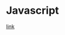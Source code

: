# Javascript

[link](https://html-preview.github.io/?url=https://github.com/ahmadlatif1/Axsos/blob/main/Web_fundamentals/Javascript/video-preview/index.html)